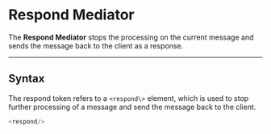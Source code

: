 # Respond Mediator

The **Respond Mediator** stops the processing on the current message and sends the message back to the client as a response.

---

## Syntax

The respond token refers to a `<respond\>` element,
which is used to stop further processing of a message and send the
message back to the client.

``` java
<respond/>
```

